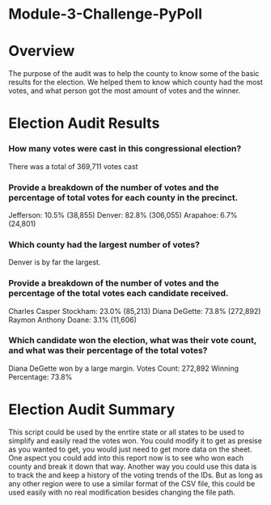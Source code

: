 # Module-3-Challenge-PyPoll

# Overview
The purpose of the audit was to help the county to know some of the basic results for the election. We helped them to know which county had the most votes, and what person got the most amount of votes and the winner. 

# Election Audit Results
### How many votes were cast in this congressional election?
There was a total of 369,711 votes cast

### Provide a breakdown of the number of votes and the percentage of total votes for each county in the precinct.
Jefferson: 10.5% (38,855)
Denver: 82.8% (306,055)
Arapahoe: 6.7% (24,801)


### Which county had the largest number of votes?
Denver is by far the largest.

### Provide a breakdown of the number of votes and the percentage of the total votes each candidate received.
Charles Casper Stockham: 23.0% (85,213)
Diana DeGette: 73.8% (272,892)
Raymon Anthony Doane: 3.1% (11,606)

### Which candidate won the election, what was their vote count, and what was their percentage of the total votes?
Diana DeGette won by a large margin. 
Votes Count: 272,892
Winning Percentage: 73.8%

# Election Audit Summary
This script could be used by the enrtire state or all states to be used to simplify and easily read the votes won. You could modify it to get as presise as you wanted to get, you would just need to get more data on the sheet. One aspect you could add into this report now is to see who won each county and break it down that way. Another way you could use this data is to track the and keep a history of the voting trends of the IDs. But as long as any other region were to use a similar format of the CSV file, this could be used easily with no real modification besides changing the file path. 
